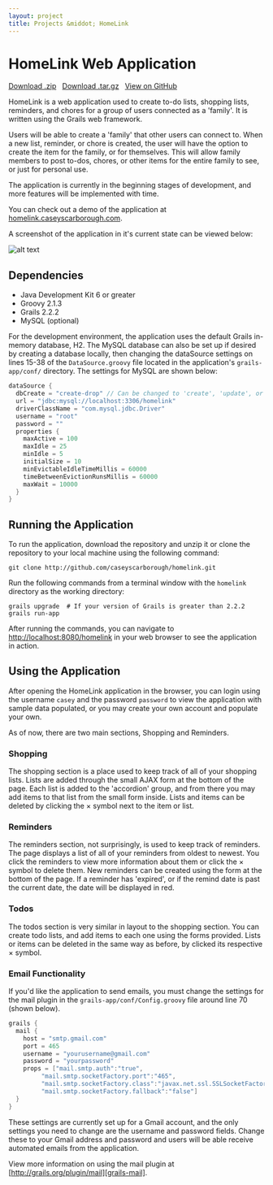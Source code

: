 ```yaml
---
layout: project
title: Projects &middot; HomeLink
---
```


HomeLink Web Application
========================

<i class="icon-cloud-download"></i> <a href="https://github.com/caseyscarborough/homelink/zipball/master">Download .zip</a> &nbsp; 
<i class="icon-cloud-download"></i> <a href="https://github.com/caseyscarborough/homelink/tarball/master">Download .tar.gz</a> &nbsp; 
<i class="icon-github"></i> <a href="https://github.com/caseyscarborough/homelink">View on GitHub</a>

HomeLink is a web application used to create to-do lists, shopping lists, reminders, and chores for a group of users connected as a 'family'. It is written using the Grails web framework.

Users will be able to create a 'family' that other users can connect to. When a new list, reminder, or chore is created, the user will have the option to create the item for the family, or for themselves. This will allow family members to post to-dos, chores, or other items for the entire family to see, or just for personal use.

The application is currently in the beginning stages of development, and more features will be implemented with time.

You can check out a demo of the application at [homelink.caseyscarborough.com](http://homelink.caseyscarborough.com).

A screenshot of the application in it's current state can be viewed below:

![alt text][screenshot1]

Dependencies
------------
- Java Development Kit 6 or greater
- Groovy 2.1.3
- Grails 2.2.2
- MySQL (optional)

For the development environment, the application uses the default Grails in-memory database, H2. The MySQL database can also be set up if desired by creating a database locally, then changing the dataSource settings on lines 15-38 of the <code>DataSource.groovy</code> file located in the application's <code>grails-app/conf/</code> directory. The settings for MySQL are shown below:

```groovy
dataSource {
  dbCreate = "create-drop" // Can be changed to 'create', 'update', or 'validate'
  url = "jdbc:mysql://localhost:3306/homelink"
  driverClassName = "com.mysql.jdbc.Driver"
  username = "root"
  password = ""
  properties {
    maxActive = 100
    maxIdle = 25
    minIdle = 5
    initialSize = 10
    minEvictableIdleTimeMillis = 60000
    timeBetweenEvictionRunsMillis = 60000
    maxWait = 10000
  }
}
```

Running the Application
-----------------------

To run the application, download the repository and unzip it or clone the repository to your local machine using the following command:
```
git clone http://github.com/caseyscarborough/homelink.git
```
Run the following commands from a terminal window with the <code>homelink</code> directory as the working directory:
```
grails upgrade  # If your version of Grails is greater than 2.2.2
grails run-app
```

After running the commands, you can navigate to [http://localhost:8080/homelink][homelink] in your web browser to see the application in action.

Using the Application
---------------------

After opening the HomeLink application in the browser, you can login using the username <code>casey</code> and the password <code>password</code> to view the application with sample data populated, or you may create your own account and populate your own.

As of now, there are two main sections, Shopping and Reminders.

### Shopping

The shopping section is a place used to keep track of all of your shopping lists. Lists are added through the small AJAX form at the bottom of the page. Each list is added to the 'accordion' group, and from there you may add items to that list from the small form inside. Lists and items can be deleted by clicking the &times; symbol next to the item or list.

### Reminders

The reminders section, not surprisingly, is used to keep track of reminders. The page displays a list of all of your reminders from oldest to newest. You click the reminders to view more information about them or click the &times; symbol to delete them. New reminders can be created using the form at the bottom of the page. If a reminder has 'expired', or if the remind date is past the current date, the date will be displayed in red.

### Todos

The todos section is very similar in layout to the shopping section. You can create todo lists, and add items to each one using the forms provided. Lists or items can be deleted in the same way as before, by clicked its respective &times; symbol.

### Email Functionality

If you'd like the application to send emails, you must change the settings for the mail plugin in the <code>grails-app/conf/Config.groovy</code> file around line 70 (shown below). 

```groovy
grails {
  mail {
    host = "smtp.gmail.com"
    port = 465
    username = "yourusername@gmail.com"
    password = "yourpassword"
    props = ["mail.smtp.auth":"true",
         "mail.smtp.socketFactory.port":"465",
         "mail.smtp.socketFactory.class":"javax.net.ssl.SSLSocketFactory",
         "mail.smtp.socketFactory.fallback":"false"]
  }
}
```
These settings are currently set up for a Gmail account, and the only settings you need to change are the username and password fields. Change these to your Gmail address and password and users will be able receive automated emails from the application.

View more information on using the mail plugin at [http://grails.org/plugin/mail][grails-mail].

[screenshot1]: https://github.com/caseyscarborough/homelink/raw/master/img/main.png "The application's main layout."
[homelink]: http://localhost:8080/homelink
[grails-mail]: http://grails.org/plugin/mail